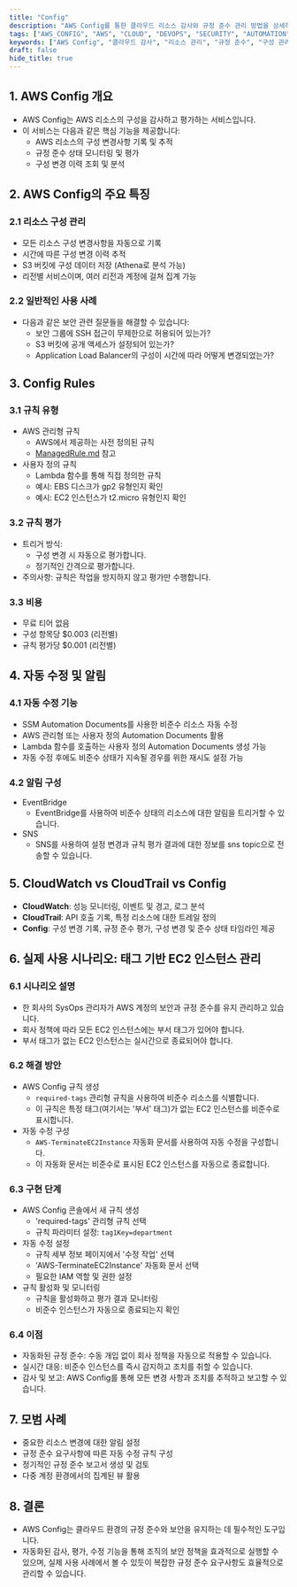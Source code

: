 ```yaml
---
title: "Config"
description: "AWS Config를 통한 클라우드 리소스 감사와 규정 준수 관리 방법을 상세히 알아봅니다. 구성 기록부터 자동 수정까지, AWS Config의 핵심 기능과 실제 활용 사례를 다룹니다."
tags: ["AWS_CONFIG", "AWS", "CLOUD", "DEVOPS", "SECURITY", "AUTOMATION", "EC2", "CLOUDWATCH", "CLOUDTRAIL"]
keywords: ["AWS Config", "클라우드 감사", "리소스 관리", "규정 준수", "구성 관리", "보안 설정", "자동화", "모니터링", "감사", "컨피그", "AWS 구성", "클라우드 거버넌스", "리소스 추적", "보안 규정", "컴플라이언스", "CloudWatch", "CloudTrail"]
draft: false
hide_title: true
---
```


## 1. AWS Config 개요

- AWS Config는 AWS 리소스의 구성을 감사하고 평가하는 서비스입니다. 
- 이 서비스는 다음과 같은 핵심 기능을 제공합니다:
  - AWS 리소스의 구성 변경사항 기록 및 추적
  - 규정 준수 상태 모니터링 및 평가
  - 구성 변경 이력 조회 및 분석

## 2. AWS Config의 주요 특징

### 2.1 리소스 구성 관리

- 모든 리소스 구성 변경사항을 자동으로 기록
- 시간에 따른 구성 변경 이력 추적
- S3 버킷에 구성 데이터 저장 (Athena로 분석 가능)
- 리전별 서비스이며, 여러 리전과 계정에 걸쳐 집계 가능

### 2.2 일반적인 사용 사례

- 다음과 같은 보안 관련 질문들을 해결할 수 있습니다:
  - 보안 그룹에 SSH 접근이 무제한으로 허용되어 있는가?
  - S3 버킷에 공개 액세스가 설정되어 있는가?
  - Application Load Balancer의 구성이 시간에 따라 어떻게 변경되었는가?

## 3. Config Rules

### 3.1 규칙 유형

- AWS 관리형 규칙
  - AWS에서 제공하는 사전 정의된 규칙
  - [ManagedRule.md](../ManagedRule/ManagedRule.md) 참고
- 사용자 정의 규칙
  - Lambda 함수를 통해 직접 정의한 규칙
  - 예시: EBS 디스크가 gp2 유형인지 확인
  - 예시: EC2 인스턴스가 t2.micro 유형인지 확인

### 3.2 규칙 평가

- 트리거 방식:
	- 구성 변경 시 자동으로 평가합니다.
	- 정기적인 간격으로 평가합니다.
- 주의사항: 규칙은 작업을 방지하지 않고 평가만 수행합니다.

### 3.3 비용

- 무료 티어 없음
- 구성 항목당 $0.003 (리전별)
- 규칙 평가당 $0.001 (리전별)

## 4. 자동 수정 및 알림

### 4.1 자동 수정 기능

- SSM Automation Documents를 사용한 비준수 리소스 자동 수정
- AWS 관리형 또는 사용자 정의 Automation Documents 활용
- Lambda 함수를 호출하는 사용자 정의 Automation Documents 생성 가능
- 자동 수정 후에도 비준수 상태가 지속될 경우를 위한 재시도 설정 가능

### 4.2 알림 구성

- EventBridge
  - EventBridge를 사용하여 비준수 상태의 리소스에 대한 알림을 트리거할 수 있습니다.
- SNS
  - SNS를 사용하여 설정 변경과 규칙 평가 결과에 대한 정보를 sns topic으로 전송할 수 있습니다.

## 5. CloudWatch vs CloudTrail vs Config

- **CloudWatch**: 성능 모니터링, 이벤트 및 경고, 로그 분석
- **CloudTrail**: API 호출 기록, 특정 리소스에 대한 트레일 정의
- **Config**: 구성 변경 기록, 규정 준수 평가, 구성 변경 및 준수 상태 타임라인 제공

## 6. 실제 사용 시나리오: 태그 기반 EC2 인스턴스 관리

### 6.1 시나리오 설명

- 한 회사의 SysOps 관리자가 AWS 계정의 보안과 규정 준수를 유지 관리하고 있습니다.
- 회사 정책에 따라 모든 EC2 인스턴스에는 부서 태그가 있어야 합니다.
- 부서 태그가 없는 EC2 인스턴스는 실시간으로 종료되어야 합니다.

### 6.2 해결 방안

- AWS Config 규칙 생성
	- `required-tags` 관리형 규칙을 사용하여 비준수 리소스를 식별합니다.
	- 이 규칙은 특정 태그(여기서는 '부서' 태그)가 없는 EC2 인스턴스를 비준수로 표시합니다.
- 자동 수정 구성
	- `AWS-TerminateEC2Instance` 자동화 문서를 사용하여 자동 수정을 구성합니다.
	- 이 자동화 문서는 비준수로 표시된 EC2 인스턴스를 자동으로 종료합니다.

### 6.3 구현 단계

- AWS Config 콘솔에서 새 규칙 생성
	- 'required-tags' 관리형 규칙 선택
	- 규칙 파라미터 설정: `tag1Key=department`
- 자동 수정 설정
	- 규칙 세부 정보 페이지에서 '수정 작업' 선택
	- 'AWS-TerminateEC2Instance' 자동화 문서 선택
	- 필요한 IAM 역할 및 권한 설정
- 규칙 활성화 및 모니터링
	- 규칙을 활성화하고 평가 결과 모니터링
	- 비준수 인스턴스가 자동으로 종료되는지 확인

### 6.4 이점

- 자동화된 규정 준수: 수동 개입 없이 회사 정책을 자동으로 적용할 수 있습니다.
- 실시간 대응: 비준수 인스턴스를 즉시 감지하고 조치를 취할 수 있습니다.
- 감사 및 보고: AWS Config를 통해 모든 변경 사항과 조치를 추적하고 보고할 수 있습니다.

## 7. 모범 사례

- 중요한 리소스 변경에 대한 알림 설정
- 규정 준수 요구사항에 따른 자동 수정 규칙 구성
- 정기적인 규정 준수 보고서 생성 및 검토
- 다중 계정 환경에서의 집계된 뷰 활용

## 8. 결론

- AWS Config는 클라우드 환경의 규정 준수와 보안을 유지하는 데 필수적인 도구입니다. 
- 자동화된 감사, 평가, 수정 기능을 통해 조직의 보안 정책을 효과적으로 실행할 수 있으며, 실제 사용 사례에서 볼 수 있듯이 복잡한 규정 준수 요구사항도 효율적으로 관리할 수 있습니다.